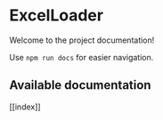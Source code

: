 # ExcelLoader

Welcome to the project documentation!

Use `npm run docs` for easier navigation.

## Available documentation

[[index]]
